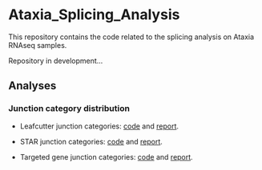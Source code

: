 # Ataxia_Splicing_Analysis

This repository contains the code related to the splicing analysis on Ataxia RNAseq samples. 

Repository in development...

## Analyses

### Junction category distribution

* Leafcutter junction categories: [code](https://github.com/guillermo1996/Ataxia_Splicing_Analysis/blob/main/RMarkdown/Leafcutter_Junction_categories.Rmd) and [report](https://guillermo1996.github.io/Ataxia_Splicing_Analysis/RMarkdown/Leafcutter_Junction_categories.html).

* STAR junction categories: [code](https://github.com/guillermo1996/Ataxia_Splicing_Analysis/blob/main/RMarkdown/STAR_Junction_categories.Rmd) and [report](https://guillermo1996.github.io/Ataxia_Splicing_Analysis/RMarkdown/STAR_Junction_categories.html).

* Targeted gene junction categories: [code](https://github.com/guillermo1996/Ataxia_Splicing_Analysis/blob/main/RMarkdown/Gene_Junction_categories.Rmd) and [report](https://guillermo1996.github.io/Ataxia_Splicing_Analysis/RMarkdown/Gene_Junction_categories.html).
